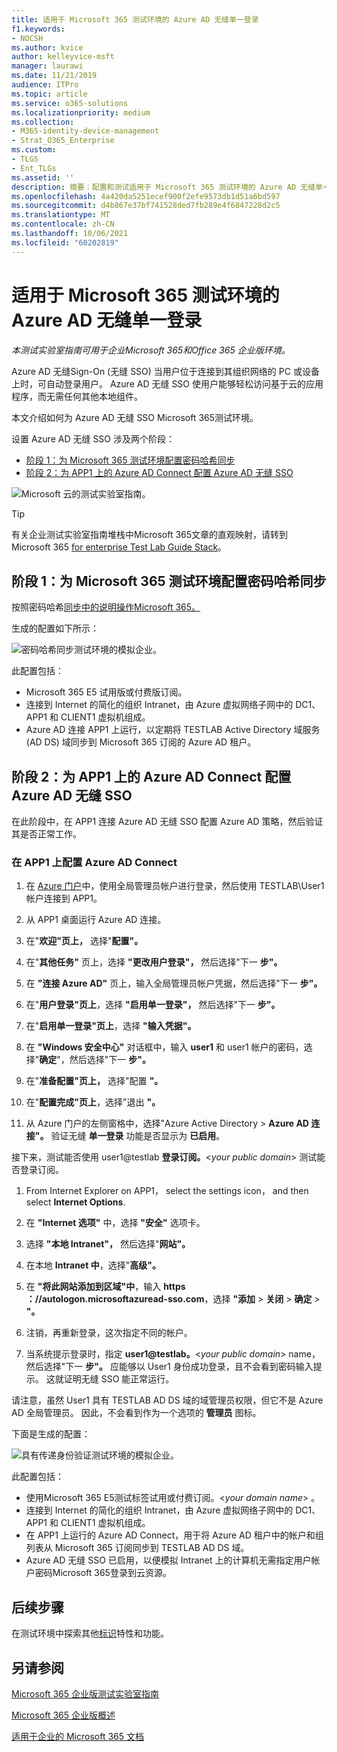 ```yaml
---
title: 适用于 Microsoft 365 测试环境的 Azure AD 无缝单一登录
f1.keywords:
- NOCSH
ms.author: kvice
author: kelleyvice-msft
manager: laurawi
ms.date: 11/21/2019
audience: ITPro
ms.topic: article
ms.service: o365-solutions
ms.localizationpriority: medium
ms.collection:
- M365-identity-device-management
- Strat_O365_Enterprise
ms.custom:
- TLGS
- Ent_TLGs
ms.assetid: ''
description: 摘要：配置和测试适用于 Microsoft 365 测试环境的 Azure AD 无缝单一登录。
ms.openlocfilehash: 4a420da5251ecef900f2efe9573db1d51a6bd597
ms.sourcegitcommit: d4b867e37bf741528ded7fb289e4f6847228d2c5
ms.translationtype: MT
ms.contentlocale: zh-CN
ms.lasthandoff: 10/06/2021
ms.locfileid: "60202819"
---
```

# <a name="azure-ad-seamless-single-sign-on-for-your-microsoft-365-test-environment"></a>适用于 Microsoft 365 测试环境的 Azure AD 无缝单一登录

*本测试实验室指南可用于企业Microsoft 365和Office 365 企业版环境。*

Azure AD 无缝Sign-On (无缝 SSO) 当用户位于连接到其组织网络的 PC 或设备上时，可自动登录用户。 Azure AD 无缝 SSO 使用户能够轻松访问基于云的应用程序，而无需任何其他本地组件。

本文介绍如何为 Azure AD 无缝 SSO Microsoft 365测试环境。

设置 Azure AD 无缝 SSO 涉及两个阶段：
- [阶段 1：为 Microsoft 365 测试环境配置密码哈希同步](#phase-1-configure-password-hash-synchronization-for-your-microsoft-365-test-environment)
- [阶段 2：为 APP1 上的 Azure AD Connect 配置 Azure AD 无缝 SSO](#phase-2-configure-azure-ad-connect-on-app1-for-azure-ad-seamless-sso)
   
![Microsoft 云的测试实验室指南。](../media/m365-enterprise-test-lab-guides/cloud-tlg-icon.png) 
    
> [!TIP]
> 有关企业测试实验室指南堆栈中Microsoft 365文章的直观映射，请转到 Microsoft 365 [for enterprise Test Lab Guide Stack](../downloads/Microsoft365EnterpriseTLGStack.pdf)。
  
## <a name="phase-1-configure-password-hash-synchronization-for-your-microsoft-365-test-environment"></a>阶段 1：为 Microsoft 365 测试环境配置密码哈希同步

按照密码哈希[同步中的说明操作Microsoft 365。](password-hash-sync-m365-ent-test-environment.md) 

生成的配置如下所示：
  
![密码哈希同步测试环境的模拟企业。](../media/pass-through-auth-m365-ent-test-environment/Phase1.png)
  
此配置包括：
  
- Microsoft 365 E5 试用版或付费版订阅。
- 连接到 Internet 的简化的组织 Intranet，由 Azure 虚拟网络子网中的 DC1、APP1 和 CLIENT1 虚拟机组成。
- Azure AD 连接 APP1 上运行，以定期将 TESTLAB Active Directory 域服务 (AD DS) 域同步到 Microsoft 365 订阅的 Azure AD 租户。

## <a name="phase-2-configure-azure-ad-connect-on-app1-for-azure-ad-seamless-sso"></a>阶段 2：为 APP1 上的 Azure AD Connect 配置 Azure AD 无缝 SSO

在此阶段中，在 APP1 连接 Azure AD 无缝 SSO 配置 Azure AD 策略，然后验证其是否正常工作。

### <a name="configure-azure-ad-connect-on-app1"></a>在 APP1 上配置 Azure AD Connect

1. 在 [Azure 门户](https://portal.azure.com)中，使用全局管理员帐户进行登录，然后使用 TESTLAB\User1 帐户连接到 APP1。

2. 从 APP1 桌面运行 Azure AD 连接。

3. 在"**欢迎"页上，** 选择"**配置"。**

4. 在"**其他任务"** 页上，选择 **"更改用户登录"，** 然后选择"下一 **步"。**

5. 在 **"连接 Azure AD"** 页上，输入全局管理员帐户凭据，然后选择"下一 **步"。**

6. 在"**用户登录"页上**，选择 **"启用单一登录"，** 然后选择"下一 **步"。**

7. 在"**启用单一登录"页上**，选择 **"输入凭据"。**

8. 在 **"Windows 安全中心"** 对话框中，输入 **user1** 和 user1 帐户的密码，选择"**确定**"，然后选择"下一 **步"。**

9. 在"**准备配置"页上，** 选择"配置 **"。**

10. 在"**配置完成"页上**，选择"退出 **"。**

11. 从 Azure 门户的左侧窗格中，选择"Azure Active Directory   >  **Azure AD 连接"。** 验证无缝 **单一登录** 功能是否显示为 **已启用**。

接下来，测试能否使用 user1@testlab <strong>登录订阅。</strong>\<*your public domain*> 测试能否登录订阅。

1. From Internet Explorer on APP1， select the settings icon， and then select **Internet Options**.
 
2. 在 **"Internet 选项"** 中，选择 **"安全"** 选项卡。

3. 选择 **"本地 Intranet"，** 然后选择"**网站"。**

4. 在本地 **Intranet 中**，选择"**高级"。**

5. 在 **"将此网站添加到区域"中**，输入 **https <span>：//</span>autologon.microsoftazuread-sso.com**，选择 **"添加**  >  **关闭**  >  **确定**  >  **"。**

6. 注销，再重新登录，这次指定不同的帐户。

7. 当系统提示登录时，指定 <strong>user1@testlab。</strong>\<*your public domain*> name，然后选择"下一 **步"。** 应能够以 User1 身份成功登录，且不会看到密码输入提示。 这就证明无缝 SSO 能正常运行。

请注意，虽然 User1 具有 TESTLAB AD DS 域的域管理员权限，但它不是 Azure AD 全局管理员。 因此，不会看到作为一个选项的 **管理员** 图标。

下面是生成的配置：

![具有传递身份验证测试环境的模拟企业。](../media/pass-through-auth-m365-ent-test-environment/Phase1.png)

此配置包括：

- 使用Microsoft 365 E5测试标签试用或付费订阅。\<*your domain name*> 。
- 连接到 Internet 的简化的组织 Intranet，由 Azure 虚拟网络子网中的 DC1、APP1 和 CLIENT1 虚拟机组成。
- 在 APP1 上运行的 Azure AD Connect，用于将 Azure AD 租户中的帐户和组列表从 Microsoft 365 订阅同步到 TESTLAB AD DS 域。
- Azure AD 无缝 SSO 已启用，以便模拟 Intranet 上的计算机无需指定用户帐户密码Microsoft 365登录到云资源。

## <a name="next-step"></a>后续步骤

在测试环境中探索其他[标识](m365-enterprise-test-lab-guides.md#identity)特性和功能。

## <a name="see-also"></a>另请参阅

[Microsoft 365 企业版测试实验室指南](m365-enterprise-test-lab-guides.md)

[Microsoft 365 企业版概述](microsoft-365-overview.md)

[适用于企业的 Microsoft 365 文档](/microsoft-365-enterprise/)